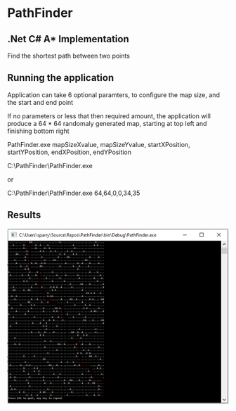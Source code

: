 # PathFinder
## .Net C# A* Implementation

Find the shortest path between two points

## Running the application

Application can take 6 optional paramters, to configure the map size, and the start and end point

If no parameters or less that then required amount, the application will produce a 64 * 64 randomaly generated map, starting at top left and finishing bottom right

PathFinder.exe mapSizeXvalue, mapSizeYvalue, startXPosition, startYPosition, endXPosition, endYPosition

C:\PathFinder\PathFinder.exe 

or

C:\PathFinder\PathFinder.exe 64,64,0,0,34,35 

## Results

![image info](././results.png)
